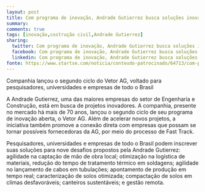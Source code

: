 ```yaml
---
layout: post
title: Com programa de inovação, Andrade Gutierrez busca soluções inovadoras para engenharia
summary: 
comments: true
tags: [inovação,costrução civil,Andrade Gutierrez]
sharing:
  twitter: Com programa de inovação, Andrade Gutierrez busca soluções inovadoras para engenharia.
  facebook: Com programa de inovação, Andrade Gutierrez busca soluções inovadoras para engenharia.
  linkedin: Com programa de inovação, Andrade Gutierrez busca soluções inovadoras para engenharia.
fonte: https://www.startse.com/noticia/conteudo-patrocinado/64713/com-programa-de-inovacao-andrade-gutierrez-busca-solucoes-inovadoras-para-engenharia
---
```


Companhia lançou o segundo ciclo do Vetor AG, voltado para pesquisadores, universidades e empresas de todo o Brasil

<p class="service-description">A Andrade Gutierrez, uma das maiores empresas do setor de Engenharia e Construção, está em busca de projetos inovadores. A companhia, presente no mercado há mais de 70 anos, lançou o segundo ciclo de seu programa de inovação aberta, o Vetor AG. Além de acelerar novos projetos, a iniciativa também promove a conexão direta com empresas que possam se tornar possíveis fornecedoras da AG, por meio do processo de Fast Track.</p>

<p class="service-description">Pesquisadores, universidades e empresas de todo o Brasil podem inscrever suas soluções para nove desafios propostos pela Andrade Gutierrez: agilidade na captação de mão de obra local; otimização na logística de materiais, redução do tempo de tratamento térmico em soldagens; agilidade no lançamento de cabos em tubulações; apontamento de produção em tempo real; caracterização de solos otimizada; compactação de solos em climas desfavoráveis; canteiros sustentáveis; e gestão remota.</p>
